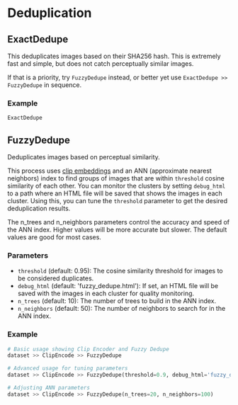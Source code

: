 # Deduplication

## ExactDedupe 

This deduplicates images based on their SHA256 hash. This is extremely fast and simple, but does not catch perceptually similar images. 

If that is a priority, try `FuzzyDedupe` instead, or better yet use `ExactDedupe >> FuzzyDedupe` in sequence.

### Example

```python
ExactDedupe
```

## FuzzyDedupe

Deduplicates images based on perceptual similarity. 

This process uses [clip embeddings](clip.md) and an ANN (approximate nearest neighbors) index to find groups of images that are within `threshold` cosine 
similarity of each other. You can monitor the clusters by setting `debug_html` to a path where an HTML file will be saved that shows the images 
in each cluster. Using this, you can tune the `threshold` parameter to get the desired deduplication results.

The n_trees and n_neighbors parameters control the accuracy and speed of the ANN index. Higher values will be more accurate but slower. The 
default values are good for most cases.

### Parameters

- `threshold` (default: 0.95): The cosine similarity threshold for images to be considered duplicates.
- `debug_html` (default: 'fuzzy_dedupe.html'): If set, an HTML file will be saved with the images in each cluster for quality monitoring.
- `n_trees` (default: 10): The number of trees to build in the ANN index.
- `n_neighbors` (default: 50): The number of neighbors to search for in the ANN index.

### Example

```python
# Basic usage showing Clip Encoder and Fuzzy Dedupe
dataset >> ClipEncode >> FuzzyDedupe

# Advanced usage for tuning parameters
dataset >> ClipEncode >> FuzzyDedupe(threshold=0.9, debug_html='fuzzy_dedupe.html')

# Adjusting ANN parameters
dataset >> ClipEncode >> FuzzyDedupe(n_trees=20, n_neighbors=100)
```

